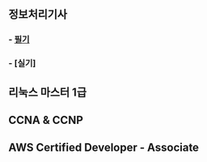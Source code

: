 ## 정보처리기사
### - [필기](https://github.com/conf312/concept-description/blob/master/certificate/%EC%A0%95%EB%B3%B4%EC%B2%98%EB%A6%AC%EA%B8%B0%EC%82%AC%20%ED%95%84%EA%B8%B0.md)   
### - [실기]

## 리눅스 마스터 1급
## CCNA & CCNP
## AWS Certified Developer - Associate
